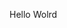 Hello Wolrd




































































































































































































































































































































































































































































































































































































































































































































































































































































































































































































































































































































































































































































































































































































































































































































































































































































































































































































































































































































































































































































































































































































































































































































































































































































































































































































































































































































































































































































































































































































































































































































































































































































































































































































































































































































